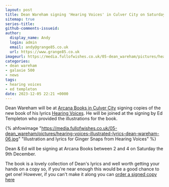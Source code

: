 ```yaml
---
layout: post
title: Dean Wareham signing 'Hearing Voices' in Culver City on Saturday 9th December
sitemap: true
series-title:
github-comments-issueid:
author:
  display_name: Andy
  login: admin
  email: andy@grange85.co.uk
  url: https://www.grange85.co.uk
imageurl: https://media.fullofwishes.co.uk/05-dean_wareham/pictures/hearing-voices-illustrated-lyrics-dean-wareham-06.jpg
categories:
- dean wareham
- galaxie 500
- news
tags:
- hearing voices
- ed templeton
date: 2023-12-05 22:21 +0000
---
```

Dean Wareham will be at [Arcana Books in Culver City](https://www.arcanabooks.com/blog/2023/Dec/04/dean-wareham-ed-templeton-book-signing/) signing copies of the new book of his lyrics [Hearing Voices](/2023/11/19/hearing-voices-dean-wareham-s-lyrics-illustrated-in-book-form/). He will be joined at the signing by Ed Templeton who provided the illustrations for the book.

{% ahfowimage "https://media.fullofwishes.co.uk/05-dean_wareham/pictures/hearing-voices-illustrated-lyrics-dean-wareham-06.jpg" "Illustration and lyrics for Ginger Snaps from Hearing Voices" %}

Dean & Ed will be signing at Arcana Books between 2 and 4 on Saturday the 9th December.

The book is a lovely collection of Dean's lyrics and well worth getting your hands on a copy so, if you're near enough this would be a good chance to get one! However, if you can't make it along you can [order a signed copy here](https://www.arcanabooks.com/catalog/search/?author=&title=&publisher=&keywords=Wareham&book_number=&publication_year_0=&publication_year_1=&price_0=&price_1=&binding=&sort_by=price&order_by=asc&mc_cid=1e6ff845f6&mc_eid=cf040a72dd)
